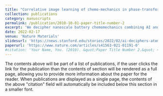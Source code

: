 ```yaml
---
title: "Correlative image learning of chemo-mechanics in phase-transforming solids"
collection: publications
category: manuscripts
permalink: /publication/2010-10-01-paper-title-number-2
excerpt: 'We decipher nanoscale battery chemomechanics combining AI and nanoscale imaging to help build better batteries'
date: 2022-02-17
venue: 'Nature Materials'
slidesurl: 'https://news.stanford.edu/stories/2022/02/ai-deciphers-atomic-scale-images-better-batteries'
paperurl: 'https://www.nature.com/articles/s41563-021-01191-0'
#citation: 'Your Name, You. (2010). &quot;Paper Title Number 2.&quot; <i>Journal 1</i>. 1(2).'
---
```


The contents above will be part of a list of publications, if the user clicks the link for the publication than the contents of section will be rendered as a full page, allowing you to provide more information about the paper for the reader. When publications are displayed as a single page, the contents of the above "citation" field will automatically be included below this section in a smaller font.